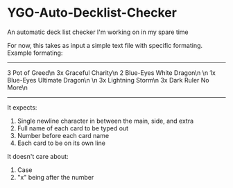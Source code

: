 # YGO-Auto-Decklist-Checker
An automatic deck list checker I'm working on in my spare time

For now, this takes as input a simple text file with specific formating.
Example formating:

**********************************
3 Pot of Greed\n
3x Graceful Charity\n
2 Blue-Eyes White Dragon\n
\n
1x Blue-Eyes Ultimate Dragon\n
\n
3x Lightning Storm\n
3x Dark Ruler No More\n
**********************************

It expects:
1. Single newline character in between the main, side, and extra
2. Full name of each card to be typed out
3. Number before each card name
4. Each card to be on its own line

It doesn't care about:
1. Case
2. "x" being after the number